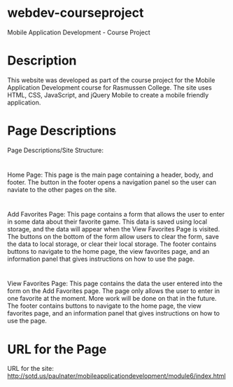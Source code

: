 # webdev-courseproject

Mobile Application Development - Course Project

# Description

This website was developed as part of the course project for the Mobile Application Development course for Rasmussen College. The site uses HTML, CSS, JavaScript, and jQuery Mobile to create a mobile friendly application.

# Page Descriptions

Page Descriptions/Site Structure:

#

  Home Page: This page is the main page containing a header, body, and footer. The button in the footer opens a navigation panel so the user can naviate to the other pages on the site.
  
#

  Add Favorites Page: This page contains a form that allows the user to enter in some data about their favorite game. This data is saved using local storage, and the data will appear when the View Favorites Page is visited. The buttons on the bottom of the form allow users to clear the form, save the data to local storage, or clear their local storage. The footer contains buttons to navigate to the home page, the view favorites page, and an information panel that gives instructions on how to use the page.
  
#

  View Favorites Page: This page contains the data the user entered into the form on the Add Favorites page. The page only allows the user to enter in one favorite at the moment. More work will be done on that in the future. The footer contains buttons to navigate to the home page, the view favorites page, and an information panel that gives instructions on how to use the page.
  
# URL for the Page

URL for the site: http://sotd.us/paulnater/mobileapplicationdevelopment/module6/index.html

